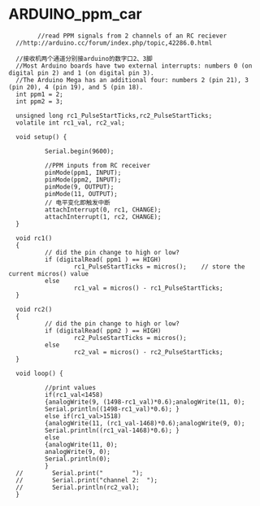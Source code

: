 # ARDUINO_ppm_car

            //read PPM signals from 2 channels of an RC reciever
      //http://arduino.cc/forum/index.php/topic,42286.0.html

      //接收机两个通道分别接arduino的数字口2、3脚
      //Most Arduino boards have two external interrupts: numbers 0 (on digital pin 2) and 1 (on digital pin 3). 
      //The Arduino Mega has an additional four: numbers 2 (pin 21), 3 (pin 20), 4 (pin 19), and 5 (pin 18).
      int ppm1 = 2;  
      int ppm2 = 3;

      unsigned long rc1_PulseStartTicks,rc2_PulseStartTicks;        
      volatile int rc1_val, rc2_val;  

      void setup() {

              Serial.begin(9600);  

              //PPM inputs from RC receiver
              pinMode(ppm1, INPUT); 
              pinMode(ppm2, INPUT); 
              pinMode(9, OUTPUT);
              pinMode(11, OUTPUT);
              // 电平变化即触发中断
              attachInterrupt(0, rc1, CHANGE);    
              attachInterrupt(1, rc2, CHANGE);    
      }

      void rc1()
      {
              // did the pin change to high or low?
              if (digitalRead( ppm1 ) == HIGH)
                      rc1_PulseStartTicks = micros();    // store the current micros() value
              else
                      rc1_val = micros() - rc1_PulseStartTicks; 
      }

      void rc2()
      {
              // did the pin change to high or low?
              if (digitalRead( ppm2 ) == HIGH)
                      rc2_PulseStartTicks = micros();    
              else
                      rc2_val = micros() - rc2_PulseStartTicks; 
      }

      void loop() {

              //print values 
              if(rc1_val<1458)
              {analogWrite(9, (1498-rc1_val)*0.6);analogWrite(11, 0);
              Serial.println((1498-rc1_val)*0.6); }
              else if(rc1_val>1518) 
              {analogWrite(11, (rc1_val-1468)*0.6);analogWrite(9, 0);
              Serial.println((rc1_val-1468)*0.6); }
              else
              {analogWrite(11, 0);
              analogWrite(9, 0);
              Serial.println(0);
              }
      //        Serial.print("        ");
      //        Serial.print("channel 2:  ");   
      //        Serial.println(rc2_val);  
      }
